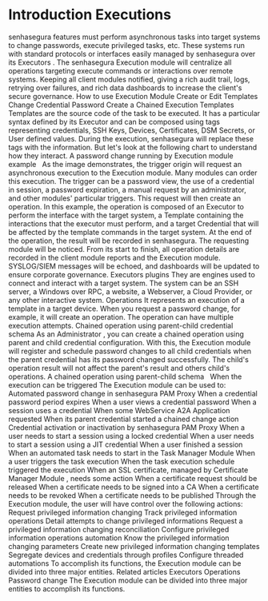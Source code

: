# Introduction Executions 

senhasegura features must perform asynchronous tasks into target systems to change passwords, execute privileged tasks, etc. These systems run with standard protocols or interfaces easily managed by senhasegura over its 
Executors
.
The senhasegura 
Execution
 module will centralize all operations targeting execute commands or interactions over remote systems. Keeping all client modules notified, giving a rich audit trail, logs, retrying over failures, and rich data dashboards to increase the client's secure governance.
How to use Execution Module
Create or Edit Templates
Change Credential Password
Create a Chained Execution
Templates
Templates are the source code of the task to be executed. It has a particular syntax defined by its 
Executor
 and can be composed using tags representing credentials, SSH Keys, Devices, Certificates, DSM Secrets, or User defined values. During the execution, senhasegura will replace these tags with the information.
But let's look at the following chart to understand how they interact.
A password change running by Execution module example
 
As the image demonstrates, the trigger origin will request an asynchronous execution to the 
Execution
 module. Many modules can order this execution.
The trigger can be a password view, the use of a credential in session, a password expiration, a manual request by an administrator, and other modules' particular triggers.
This request will then create an operation.
In this example, the operation is composed of an 
Executor
 to perform the interface with the target system, a 
Template
 containing the interactions that the executor must perform, and a target 
Credential
 that will be affected by the template commands in the target system.
At the end of the operation, the result will be recorded in senhasegura. The requesting module will be noticed. From its start to finish, all operation details are recorded in the client module reports and the 
Execution
 module. SYSLOG/SIEM messages will be echoed, and dashboards will be updated to ensure corporate governance.
Executors plugins
They are engines used to connect and interact with a target system. The system can be an SSH server, a Windows over RPC, a website, a Webserver, a Cloud Provider, or any other interactive system.
Operations
It represents an execution of a template in a target device. When you request a password change, for example, it will create an operation. The operation can have multiple execution attempts.
Chained operation using parent-child credential schema
As an 
Administrator
, you can create a chained operation using parent and child credential configuration. With this, the 
Execution
 module will register and schedule password changes to all child credentials when the parent credential has its password changed successfully.
The child's operation result will not affect the parent's result and others child's operations.
A chained operation using parent-child schema
 
When the execution can be triggered
The 
Execution
 module can be used to:
Automated password change in 
senhasegura PAM Proxy
When a credential password period expires
When a user views a credential password
When a session uses a credential
When some WebService A2A Application requested
When its parent credential started a chained change action
Credential activation or inactivation by 
senhasegura PAM Proxy
When a user needs to start a session using a locked credential
When a user needs to start a session using a JIT credential
When a user finished a session
When an automated task needs to start in the 
Task Manager Module
When a user triggers the task execution
When the task execution schedule triggered the execution
When an SSL certificate, managed by 
Certificate Manager Module
, needs some action
When a certificate request should be released
When a certificate needs to be signed into a CA
When a certificate needs to be revoked
When a certificate needs to be published
Through the 
Execution
 module, the user will have control over the following actions:
Request privileged information changing
Track privileged information operations
Detail attempts to change privileged informations
Request a privileged information changing reconciliation
Configure privileged information operations automation
Know the privileged information changing parameters
Create new privileged information changing templates
Segregate devices and credentials through profiles
Configure threaded automations
To accomplish its functions, the Execution module can be divided into three major entities.
Related articles
Executors
Operations
Password change
The 
Execution
 module can be divided into three major entities to accomplish its functions.